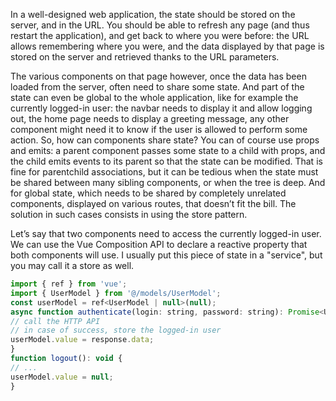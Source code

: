 In a well-designed web application, the state should be stored on the server, and in the URL. You
should be able to refresh any page (and thus restart the application), and get back to where you
were before: the URL allows remembering where you were, and the data displayed by that page is
stored on the server and retrieved thanks to the URL parameters.

The various components on that page however, once the data has been loaded from the server,
often need to share some state. And part of the state can even be global to the whole application,
like for example the currently logged-in user: the navbar needs to display it and allow logging out,
the home page needs to display a greeting message, any other component might need it to know if
the user is allowed to perform some action.
So, how can components share state?
You can of course use props and emits: a parent component passes some state to a child with props,
and the child emits events to its parent so that the state can be modified. That is fine for parentchild
associations, but it can be tedious when the state must be shared between many sibling
components, or when the tree is deep. And for global state, which needs to be shared by completely
unrelated components, displayed on various routes, that doesn’t fit the bill.
The solution in such cases consists in using the store pattern.

Let’s say that two components need to access the currently logged-in user. We can use the Vue
Composition API to declare a reactive property that both components will use. I usually put this
piece of state in a "service", but you may call it a store as well.

```js
import { ref } from 'vue';
import { UserModel } from '@/models/UserModel';
const userModel = ref<UserModel | null>(null);
async function authenticate(login: string, password: string): Promise<UserModel> {
// call the HTTP API
// in case of success, store the logged-in user
userModel.value = response.data;
}
function logout(): void {
// ...
userModel.value = null;
}
```
